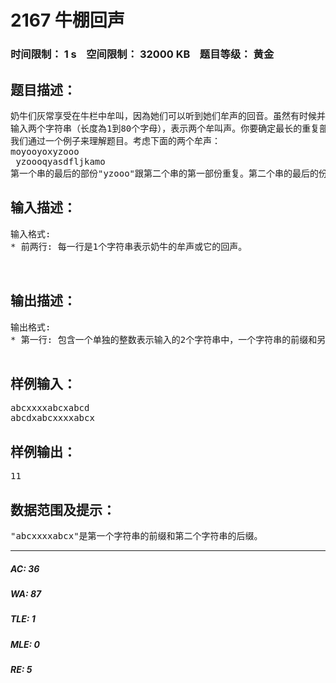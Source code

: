 # 2167 牛棚回声   
### 时间限制： 1 s&nbsp;&nbsp;&nbsp;&nbsp;空间限制： 32000 KB&nbsp;&nbsp;&nbsp;&nbsp;题目等级： 黄金  
## 题目描述：  

<pre>
奶牛们灰常享受在牛栏中牟叫，因為她们可以听到她们牟声的回音。虽然有时候并不能完全听到完整的回音。Bessie曾经是一个出色的秘书，所以她精确地纪录了所有的牟叫声及其回声。她很好奇到底两个声音的重复部份有多长。
输入两个字符串（长度為1到80个字母），表示两个牟叫声。你要确定最长的重复部份的长度。两个字符串的重复部份指的是同时是一个字符串的前缀和另一个字符串的后缀的字符串。
我们通过一个例子来理解题目。考虑下面的两个牟声：
moyooyoxyzooo  
 yzoooqyasdfljkamo
第一个串的最后的部份"yzooo"跟第二个串的第一部份重复。第二个串的最后的份"mo"跟第一个串的第一部份重复。所以"yzooo"跟"mo"都是这2个串的重复部份。其中，"yzooo"比较长，所以最长的重复部份的长度就是5。
</pre>
  
  
## 输入描述：  

<pre>
输入格式:
* 前两行: 每一行是1个字符串表示奶牛的牟声或它的回声。
 
 
</pre>
  
  
## 输出描述：  

<pre>
输出格式:
* 第一行: 包含一个单独的整数表示输入的2个字符串中，一个字符串的前缀和另一个字符串的后 缀的最长的重复部份的长度。
 
</pre>
  
  
## 样例输入：  

<pre>
abcxxxxabcxabcd  
abcdxabcxxxxabcx
</pre>
  
  
## 样例输出：  

<pre>
11
</pre>
  
  
## 数据范围及提示：  

<pre>
"abcxxxxabcx"是第一个字符串的前缀和第二个字符串的后缀。
</pre>
  
  
***  

##### AC: 36  
##### WA: 87  
##### TLE: 1  
##### MLE: 0  
##### RE: 5  
